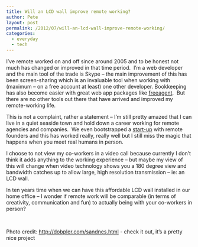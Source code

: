```yaml
---
title: Will an LCD wall improve remote working?
author: Pete
layout: post
permalink: /2012/07/will-an-lcd-wall-improve-remote-working/
categories:
  - everyday
  - tech
---
```

I’ve remote worked on and off since around 2005 and to be honest not much has changed or improved in that time period.  I’m a web developer and the main tool of the trade is Skype – the main improvement of this has been screen-sharing which is an invaluable tool when working with (maximum – on a free account at least) one other developer. Bookkeeping has also become easier with great web app packages like [freeagent][1].  But there are no other tools out there that have arrived and improved my remote-working life.

This is not a complaint, rather a statement – I’m still pretty amazed that I can live in a quiet seaside town and hold down a career working for remote agencies and companies.  We even bootstrapped a <a href="https://workfu.com" target="_blank">start-up</a> with remote founders and this has worked really, really well but I still miss the magic that happens when you meet real humans in person.

I choose to not view my co-workers in a video call because currently I don’t think it adds anything to the working experience – but maybe my view of this will change when video technology shows you a 180 degree view and bandwidth catches up to allow large, high resolution transmission – ie: an LCD wall.

In ten years time when we can have this affordable LCD wall installed in our home office – I wonder if remote work will be comparable (in terms of creativity, communication and fun) to actually being with your co-workers in person?

 

Photo credit: <http://dobpler.com/sandnes.html> - check it out, it’s a pretty nice project

 [1]: http://www.freeagent.com/
